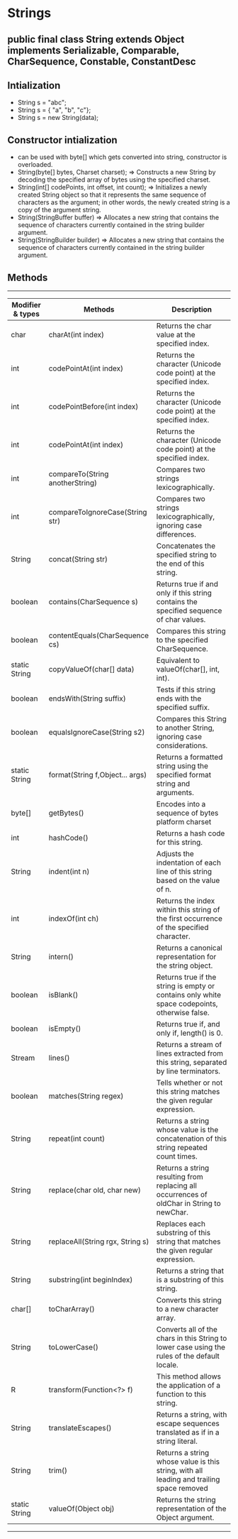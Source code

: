 # Strings

## public final class String extends Object implements Serializable, Comparable<String>, CharSequence, Constable, ConstantDesc

## Intialization
- String s = "abc";
- String s = { "a", "b", "c"};
- String s = new String(data);

## Constructor intialization
- can be used with byte[] which gets converted into string, constructor is overloaded.
- String(byte[] bytes, Charset charset);
=> Constructs a new String by decoding the specified array of bytes using the specified charset.
- String(int[] codePoints, int offset, int count);
=> Initializes a newly created String object so that it represents the same sequence of characters as the argument; in other words, the newly created string is a copy of the argument string.
- String(StringBuffer buffer)
=> Allocates a new string that contains the sequence of characters currently contained in the string builder argument.
- String(StringBuilder builder)
=> Allocates a new string that contains the sequence of characters currently contained in the string builder argument.

## Methods   
--------------------------------------------------------------------------------------------------------------------------------------------------------
|   Modifier & types |  Methods                         | Description                                                                                  |
|--------------------|----------------------------------|----------------------------------------------------------------------------------------------|
|   char             |  charAt(int index)               |Returns the char value at the specified index.                                                |
|   int              |  codePointAt(int index)          |Returns the character (Unicode code point) at the specified index.                            |
|   int              |  codePointBefore(int index)      |Returns the character (Unicode code point) at the specified index.                            |
|   int              |  codePointAt(int index)          |Returns the character (Unicode code point) at the specified index.                            |
|   int              |  compareTo(String anotherString) |Compares two strings lexicographically.                                                       |
|   int              |  compareToIgnoreCase(String str) |Compares two strings lexicographically, ignoring case differences.                            |
|   String	         |  concat(String str)	            |Concatenates the specified string to the end of this string.                                  |
|   boolean	         |  contains(CharSequence s)	    |Returns true if and only if this string contains the specified sequence of char values.       |
|   boolean	         |  contentEquals(CharSequence cs)	|Compares this string to the specified CharSequence.                                           |
|   static String	 |  copyValueOf(char[] data)	    |Equivalent to valueOf(char[], int, int).                                                      |
|   boolean	         |  endsWith(String suffix)	        |Tests if this string ends with the specified suffix.                                          |
|   boolean	         |  equalsIgnoreCase(String s2)	    |Compares this String to another String, ignoring case considerations.                         |
|   static String    |  format(String f,Object... args) |Returns a formatted string using the specified format string and arguments.                   |
|   byte[]	         |  getBytes()	                    |Encodes into a sequence of bytes platform charset                                             |
|   int	             |  hashCode()	                    |Returns a hash code for this string.                                                          |
|   String	         |  indent(int n)	                |Adjusts the indentation of each line of this string based on the value of n.                  |
|   int	             |  indexOf(int ch)                 |Returns the index within this string of the first occurrence of the specified character.      |
|   String           |  intern()                        |Returns a canonical representation for the string object.                                     |
|   boolean	         |  isBlank()	                    |Returns true if the string is empty or contains only white space codepoints, otherwise false. |
|   boolean	         |  isEmpty()	                    |Returns true if, and only if, length() is 0.                                                  |
|  Stream<String>	 |  lines()	                        |Returns a stream of lines extracted from this string, separated by line terminators.          |
|  boolean	         |  matches(String regex)	        |Tells whether or not this string matches the given regular expression.                        |
|  String	         |  repeat(int count)	            |Returns a string whose value is the concatenation of this string repeated count times.        |
|  String	         |  replace(char old, char new)	    |Returns a string resulting from replacing all occurrences of oldChar in String to newChar.    |
|  String	         |  replaceAll(String rgx, String s)|Replaces each substring of this string that matches the given regular expression.             |
|  String	         |  substring(int beginIndex)	    |Returns a string that is a substring of this string.                                          |
|  char[]	         |  toCharArray()                   |Converts this string to a new character array.                                                |
|  String	         |  toLowerCase()	                |Converts all of the chars in this String to lower case using the rules of the default locale. |
|  <R> R	         |  transform(Function<?> f)	    |This method allows the application of a function to this string.                              |
|  String	         |  translateEscapes()	            |Returns a string, with escape sequences translated as if in a string literal.                 |
|  String	         |  trim()	                        |Returns a string whose value is this string, with all leading and trailing space removed      |
|  static String	 |  valueOf(Object obj)	            |Returns the string representation of the Object argument.                                     |
--------------------------------------------------------------------------------------------------------------------------------------------------------